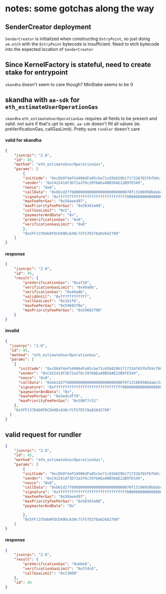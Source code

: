# notes: some gotchas along the way


## SenderCreator deployment
`SenderCreator` is initialized when constructing `EntryPoint`, so just doing `vm.etch` with the `EntryPoint` bytecode is insufficient. Need to etch bytecode into the expected location of `SenderCreator`

## Since KernelFactory is stateful, need to create stake for entrypoint
`skandha` doesn't seem to care though? MinStake seems to be 0

## skandha with `aa-sdk` for `eth_estimateUserOperationGas`

`skandha` `eth_estimateUserOperationGas` requires all fields to be present and valid. not sure if that's upt to spec. `aa-sdk` doesn't fill all values (ie. preVerificationGas, callGasLimit). Pretty sure `rundler` doesn't care

#### valid for skandha
```json
{
    "jsonrpc": "2.0",
    "id": 45,
    "method": "eth_estimateUserOperationGas",
    "params": [
        {
        "initCode": "0xcDb9f4eF54906dFa05cbe71c65b029b171732A765fbfb9cf00000000000000000000000070997970c51812dc3a010c7d01b50e0d17dc79c80000000000000000000000000000000000000000000000000000000000000000",
        "sender": "0xC42241df3D72a376c3976AEa40B56AE22B9fE549",
        "nonce": "0x0",
        "callData": "0xb61d27f600000000000000000000000070f13196950bdabc3a243088e8ee1db19c66467d0000000000000000000000000000000000000000000000000000000000000000000000000000000000000000000000000000000000000000000000000000006000000000000000000000000000000000000000000000000000000000000000041249c58b00000000000000000000000000000000000000000000000000000000",
        "signature": "0xfffffffffffffffffffffffffffffff0000000000000000000000000000000007aaaaaaaaaaaaaaaaaaaaaaaaaaaaaaaaaaaaaaaaaaaaaaaaaaaaaaaaaaaaaaa1c",
        "maxFeePerGas": "0x50aeed97",
        "maxPriorityFeePerGas": "0x50343a08",
        "callGasLimit": "0x1",
        "paymasterAndData": "0x",
        "preVerificationGas": "0x0",
        "verificationGasLimit": "0x0"
        },
        "0x5FF137D4b0FDCD49DcA30c7CF57E578a026d2789"
    ]
}
```

#### response

```json
{
    "jsonrpc": "2.0",
    "id": 45,
    "result": {
        "preVerificationGas": "0xaf18",
        "verificationGasLimit": "0x49a8b",
        "verificationGas": "0x49a8b",
        "validUntil": "0xffffffffffff",
        "callGasLimit": "0x1b1f6",
        "maxFeePerGas": "0x59682f0e",
        "maxPriorityFeePerGas": "0x59682f00"
    }
}
```

#### invalid
```json
{
  "jsonrpc": "2.0",
  "id": 45,
  "method": "eth_estimateUserOperationGas",
  "params": [
    {
      "initCode": "0xcDb9f4eF54906dFa05cbe71c65b029b171732A765fbfb9cf00000000000000000000000070997970c51812dc3a010c7d01b50e0d17dc79c80000000000000000000000000000000000000000000000000000000000000000",
      "sender": "0xC42241df3D72a376c3976AEa40B56AE22B9fE549",
      "nonce": "0x0",
      "callData": "0xb61d27f600000000000000000000000070f13196950bdabc3a243088e8ee1db19c66467d0000000000000000000000000000000000000000000000000000000000000000000000000000000000000000000000000000000000000000000000000000006000000000000000000000000000000000000000000000000000000000000000041249c58b00000000000000000000000000000000000000000000000000000000",
      "signature": "0xfffffffffffffffffffffffffffffff0000000000000000000000000000000007aaaaaaaaaaaaaaaaaaaaaaaaaaaaaaaaaaaaaaaaaaaaaaaaaaaaaaaaaaaaaaa1c",
      "paymasterAndData": "0x",
      "maxFeePerGas": "0x5edcdff9",
      "maxPriorityFeePerGas": "0x598f7c52"
    },
    "0x5FF137D4b0FDCD49DcA30c7CF57E578a026d2789"
  ]
}
```

## valid request for rundler

```json
{
    "jsonrpc": "2.0",
    "id": 45,
    "method": "eth_estimateUserOperationGas",
    "params": [
        {
        "initCode": "0xcDb9f4eF54906dFa05cbe71c65b029b171732A765fbfb9cf00000000000000000000000070997970c51812dc3a010c7d01b50e0d17dc79c80000000000000000000000000000000000000000000000000000000000000000",
        "sender": "0xC42241df3D72a376c3976AEa40B56AE22B9fE549",
        "nonce": "0x0",
        "callData": "0xb61d27f600000000000000000000000070f13196950bdabc3a243088e8ee1db19c66467d0000000000000000000000000000000000000000000000000000000000000000000000000000000000000000000000000000000000000000000000000000006000000000000000000000000000000000000000000000000000000000000000041249c58b00000000000000000000000000000000000000000000000000000000",
        "signature": "0xfffffffffffffffffffffffffffffff0000000000000000000000000000000007aaaaaaaaaaaaaaaaaaaaaaaaaaaaaaaaaaaaaaaaaaaaaaaaaaaaaaaaaaaaaaa1c",
        "maxFeePerGas": "0x50aeed97",
        "maxPriorityFeePerGas": "0x50343a08",
        "paymasterAndData": "0x"

        },
        "0x5FF137D4b0FDCD49DcA30c7CF57E578a026d2789"
    ]
}
```

#### response

```json
{
    "jsonrpc": "2.0",
    "result": {
        "preVerificationGas": "0xb6e8",
        "verificationGasLimit": "0x3fdc6",
        "callGasLimit": "0x13000"
    },
    "id": 45
}
```